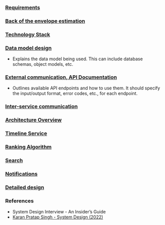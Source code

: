 ### [Requirements](requirements.md)


### [Back of the envelope estimation](back-of-the-envelope-estimation.md)


### [Technology Stack](technology-stack.md)


### [Data model design](data-model.md)
- Explains the data model being used. This can include database schemas, object models, etc.


### [External communication, API Documentation](api-spec.md)
- Outlines available API endpoints and how to use them. It should specify the input/output format, error codes, etc., for each endpoint.


### [Inter-service communication](inter-service-communication.md)


### [Architecture Overview](architecture.md)


### [Timeline Service](timeline-service)


### [Ranking Algorithm](ranking-algorithm.md)


### [Search](search.md)


### [Notifications](notifications.md)


### [Detailed design](detailed-design.md)


### References
- System Design Interview - An Insider’s Guide
- [Karan Pratap Singh - System Design (2022)](https://www.karanpratapsingh.com/courses/system-design/twitter)